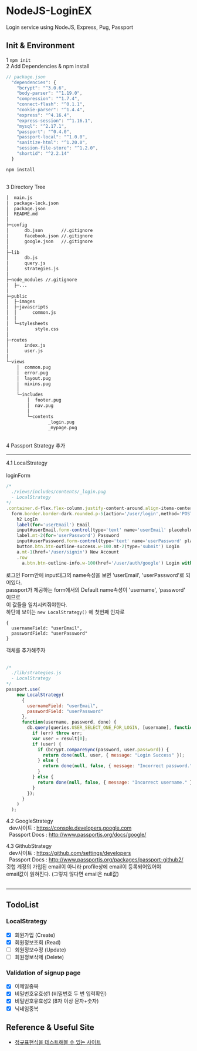 # NodeJS-LoginEX
Login service using NodeJS, Express, Pug, Passport
## Init & Environment
1 `npm init`  
2 Add Dependencies & npm install
```javascript
// package.json
  "dependencies": {
    "bcrypt": "^3.0.6",
    "body-parser": "^1.19.0",
    "compression": "^1.7.4",
    "connect-flash": "^0.1.1",
    "cookie-parser": "^1.4.4",
    "express": "^4.16.4",
    "express-session": "^1.16.1",
    "mysql": "^2.17.1",
    "passport": "^0.4.0",
    "passport-local": "^1.0.0",
    "sanitize-html": "^1.20.0",
    "session-file-store": "^1.2.0",
    "shortid": "^2.2.14"
  }
```
`npm install`  
&nbsp;  

3 Directory Tree  
```sh
│  main.js
│  package-lock.json
│  package.json
│  README.md
│  
├─config
│      db.json       //.gitignore
│      facebook.json //.gitignore
│      google.json   //.gitignore
│      
├─lib
│      db.js
│      query.js
│      strategies.js
│      
├─node_modules //.gitignore
│  ├─...
│
├─public
│  ├─images
│  ├─javascripts
│  │      common.js
│  │      
│  └─stylesheets
│          style.css
│          
├─routes
│      index.js
│      user.js
│      
└─views
    │  common.pug
    │  error.pug
    │  layout.pug
    │  mixins.pug
    │  
    └─includes
        │  footer.pug
        │  nav.pug
        │  
        └─contents
                _login.pug
                _mypage.pug
```  
&nbsp;  
4 Passport Strategy 추가
***
4.1 LocalStrategy  
&nbsp;  
loginForm
```javascript
/* 
  ./views/includes/contents/_login.pug
  - LocalStrategy
*/
.container.d-flex.flex-column.justify-content-around.align-items-center.c-content-area
  form.border.border-dark.rounded.p-5(action='/user/login',method='POST')
    h2 LogIn
    label(for='userEmail') Email
    input#userEmail.form-control(type='text' name='userEmail' placeholder='Email..' required='')
    label.mt-2(for='userPassword') Password
    input#userPassword.form-control(type='text' name='userPassword' placeholder='Password..' required='')
    button.btn.btn-outline-success.w-100.mt-2(type='submit') LogIn
    a.mt-1(href='/user/signin') New Account
    .row
      a.btn.btn-outline-info.w-100(href='/user/auth/google') Login with Google

```
로그인 Form안에 input태그의 name속성을 보면 'userEmail', 'userPassword'로 되어있다.  
passport가 제공하는 form에서의 Default name속성이 'username', 'password' 이므로  
이 값들을 일치시켜줘야한다.  
하단에 보이는 `new LocalStrategy()` 에 첫번째 인자로 
```
{
  usernameField: "userEmail",
  passwordField: "userPassword"
}
```
객체를 추가해주자  
&nbsp;  

```javascript
/* 
  ./lib/strategies.js 
  - LocalStrategy
*/
passport.use(
    new LocalStrategy(
      {
        usernameField: "userEmail",
        passwordField: "userPassword"
      },
      function(username, password, done) {
        db.query(queries.USER_SELECT_ONE_FOR_LOGIN, [username], function(err, result) {
          if (err) throw err;
          var user = result[0];
          if (user) {
            if (bcrypt.compareSync(password, user.password)) {
              return done(null, user, { message: "Login Success" });
            } else {
              return done(null, false, { message: "Incorrect password." });
            }
          } else {
            return done(null, false, { message: "Incorrect username." });
          }
        });
      }
    )
  );
```
4.2 GoogleStrategy  
&nbsp;  dev사이트 : https://console.developers.google.com  
&nbsp;  Passport Docs : http://www.passportjs.org/docs/google/
&nbsp;  

4.3 GithubStrategy  
&nbsp;  dev사이트 : https://github.com/settings/developers  
&nbsp;  Passport Docs : http://www.passportjs.org/packages/passport-github2/  
깃헙 계정의 가입된 email이 아니라 profile상에 email이 등록되어있어야  
email값이 읽혀진다. (그렇지 않다면 email은 null값)  
&nbsp;  
***
## TodoList
### LocalStrategy
- [x] 회원가입 (Create)
- [x] 회원정보조회 (Read)
- [ ] 회원정보수정 (Update)
- [ ] 회원정보삭제 (Delete)
&nbsp;  
### Validation of signup page
- [x] 이메일중복
- [x] 비밀번호유효성1 (비밀번호 두 번 입력확인)
- [x] 비밀번호유효성2 (8자 이상 문자+숫자)
- [x] 닉네임중복

## Reference & Useful Site
- [정규표현식을 테스트해볼 수 있는 사이트](https://www.regexpal.com/)